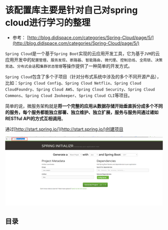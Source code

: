 # 该配置库主要是针对自己对spring cloud进行学习的整理
- 参考： [http://blog.didispace.com/categories/Spring-Cloud/page/5/](http://blog.didispace.com/categories/Spring-Cloud/page/5/)



`Spring Cloud`是一个基于`Spring Boot`实现的云应用开发工具，它为基于`JVM`的云应用开发中的`配置管理`、`服务发现`、`断路器`、`智能路由`、`微代理`、`控制总线`、`全局锁`、`决策竞选`、`分布式会话`和`集群状态管理`等操作提供了一种简单的开发方式。

`Spring Cloud`包含了多个子项目（针对分布式系统中涉及的多个不同开源产品），比如：`Spring Cloud Config`、`Spring Cloud Netflix`、`Spring Cloud CloudFoundry`、`Spring Cloud AWS`、`Spring Cloud Security`、`Spring Cloud Commons`、`Spring Cloud Zookeeper`、`Spring Cloud CLI`等项目。

简单的说，微服务架构就是**将一个完整的应用从数据存储开始垂直拆分成多个不同的服务，每个服务都能独立部署、独立维护、独立扩展，服务与服务间通过诸如RESTful API的方式互相调用**。


通过[http://start.spring.io/](http://start.spring.io/)创建项目

![创建项目](https://github.com/916812579/spring-cloud/raw/master/project_new.png)



## 目录

